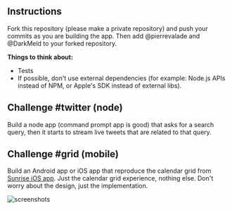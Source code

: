 Instructions
-----

Fork this repository (please make a private repository) and push your commits as you are building the app. Then add @pierrevalade and @DarkMeld to your forked repository.

**Things to think about:**
- Tests
- If possible, don't use external dependencies (for example: Node.js APIs instead of NPM, or Apple's SDK instead of external libs).

Challenge #twitter (node)
-----

Build a node app (command prompt app is good) that asks for a search query, then it starts to stream live tweets that are related to that query.

Challenge #grid (mobile)
-----

Build an Android app or iOS app that reproduce the calendar grid from [Sunrise iOS app](https://itunes.apple.com/us/app/sunrise-calendar./id599114150?mt=8). Just the calendar grid experience, nothing else. Don't worry about the design, just the implementation.

![screenshots](http://cl.ly/image/2r2E3x471040/content)
